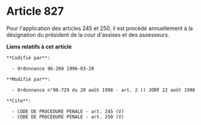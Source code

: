 # Article 827

Pour l'application des articles 245 et 250, il est procédé annuellement à la désignation du président de la cour d'assises et
des assesseurs.

**Liens relatifs à cet article**

	**Codifié par**:

	  - Ordonnance 96-268 1996-03-28

	**Modifié par**:

	  - Ordonnance n°98-729 du 20 août 1998 - art. 2 () JORF 22 août 1998

	**Cite**:

	  - CODE DE PROCEDURE PENALE - art. 245 (V)
	  - CODE DE PROCEDURE PENALE - art. 250 (V)
